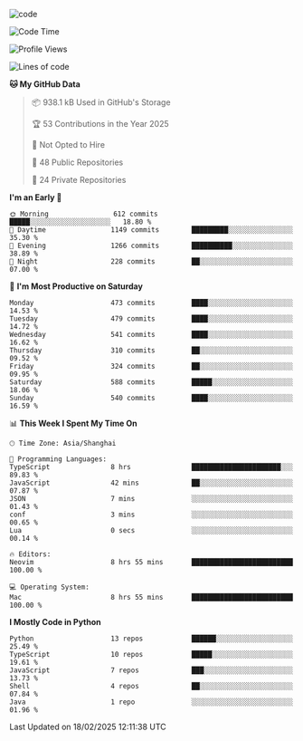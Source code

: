 
<!--
**liuyaanng/liuyaanng** is a ✨ _special_ ✨ repository because its `README.md` (this file) appears on your GitHub profile.

Here are some ideas to get you started:

- 🔭 I’m currently working on ...
- 🌱 I’m currently learning ...
- 👯 I’m looking to collaborate on ...
- 🤔 I’m looking for help with ...
- 💬 Ask me about ...
- 📫 How to reach me: ...
- 😄 Pronouns: ...
- ⚡ Fun fact: ...
-->


![code](https://cdn.jsdelivr.net/gh/liuyaanng/liuyaanng@1.0/code.gif) 

<!--START_SECTION:waka-->
![Code Time](http://img.shields.io/badge/Code%20Time-1%2C205%20hrs%2050%20mins-blue)

![Profile Views](http://img.shields.io/badge/Profile%20Views-0-blue)

![Lines of code](https://img.shields.io/badge/From%20Hello%20World%20I%27ve%20Written-20.9%20million%20lines%20of%20code-blue)

**🐱 My GitHub Data** 

> 📦 938.1 kB Used in GitHub's Storage 
 > 
> 🏆 53 Contributions in the Year 2025
 > 
> 🚫 Not Opted to Hire
 > 
> 📜 48 Public Repositories 
 > 
> 🔑 24 Private Repositories 
 > 
**I'm an Early 🐤** 

```text
🌞 Morning                612 commits         █████░░░░░░░░░░░░░░░░░░░░   18.80 % 
🌆 Daytime                1149 commits        █████████░░░░░░░░░░░░░░░░   35.30 % 
🌃 Evening                1266 commits        ██████████░░░░░░░░░░░░░░░   38.89 % 
🌙 Night                  228 commits         ██░░░░░░░░░░░░░░░░░░░░░░░   07.00 % 
```
📅 **I'm Most Productive on Saturday** 

```text
Monday                   473 commits         ████░░░░░░░░░░░░░░░░░░░░░   14.53 % 
Tuesday                  479 commits         ████░░░░░░░░░░░░░░░░░░░░░   14.72 % 
Wednesday                541 commits         ████░░░░░░░░░░░░░░░░░░░░░   16.62 % 
Thursday                 310 commits         ██░░░░░░░░░░░░░░░░░░░░░░░   09.52 % 
Friday                   324 commits         ██░░░░░░░░░░░░░░░░░░░░░░░   09.95 % 
Saturday                 588 commits         █████░░░░░░░░░░░░░░░░░░░░   18.06 % 
Sunday                   540 commits         ████░░░░░░░░░░░░░░░░░░░░░   16.59 % 
```


📊 **This Week I Spent My Time On** 

```text
🕑︎ Time Zone: Asia/Shanghai

💬 Programming Languages: 
TypeScript               8 hrs               ██████████████████████░░░   89.83 % 
JavaScript               42 mins             ██░░░░░░░░░░░░░░░░░░░░░░░   07.87 % 
JSON                     7 mins              ░░░░░░░░░░░░░░░░░░░░░░░░░   01.43 % 
conf                     3 mins              ░░░░░░░░░░░░░░░░░░░░░░░░░   00.65 % 
Lua                      0 secs              ░░░░░░░░░░░░░░░░░░░░░░░░░   00.14 % 

🔥 Editors: 
Neovim                   8 hrs 55 mins       █████████████████████████   100.00 % 

💻 Operating System: 
Mac                      8 hrs 55 mins       █████████████████████████   100.00 % 
```

**I Mostly Code in Python** 

```text
Python                   13 repos            ██████░░░░░░░░░░░░░░░░░░░   25.49 % 
TypeScript               10 repos            █████░░░░░░░░░░░░░░░░░░░░   19.61 % 
JavaScript               7 repos             ███░░░░░░░░░░░░░░░░░░░░░░   13.73 % 
Shell                    4 repos             ██░░░░░░░░░░░░░░░░░░░░░░░   07.84 % 
Java                     1 repo              ░░░░░░░░░░░░░░░░░░░░░░░░░   01.96 % 
```




 Last Updated on 18/02/2025 12:11:38 UTC
<!--END_SECTION:waka-->
